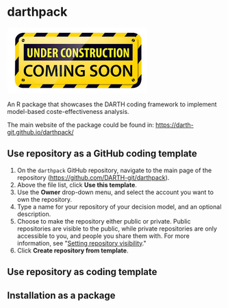 # darthpack

![**UNDER CONSTRUCTION!!!**](dev/under_const.jpeg)


An R package that showcases the DARTH coding framework to implement model-based coste-effectiveness analysis.

The main website of the package could be found in: https://darth-git.github.io/darthpack/

## Use repository as a GitHub coding template
1. On the `darthpack` GitHub repository, navigate to the main page of the repository (https://github.com/DARTH-git/darthpack).
2. Above the file list, click **Use this template**.
3. Use the **Owner** drop-down menu, and select the account you want to own the repository.
4. Type a name for your repository of your decision model, and an optional description.
5. Choose to make the repository either public or private. Public repositories are visible to the public, while private repositories are only accessible to you, and people you share them with. For more information, see "[Setting repository visibility](https://help.github.com/en/articles/setting-repository-visibility)."
5. Click **Create repository from template**.

## Use repository as coding template

## Installation as a package
